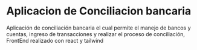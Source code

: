 # Aplicacion de Conciliacion bancaria

Aplicación de conciliación bancaria el cual permite el manejo de bancos y cuentas, ingreso de transacciones y realizar el proceso de conciliación, FrontEnd realizado con react y tailwind
